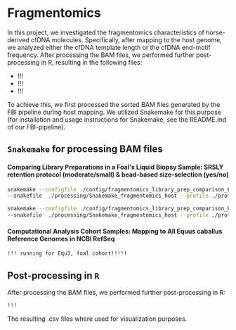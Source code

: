 # Fragmentomics
In this project, we investigated the fragmentomics characteristics of horse-derived cfDNA molecules. Specifically, after mapping to the host genome, we analyzed either the cfDNA template length or the cfDNA end-motif frequency. After processing the BAM files, we performed further post-processing in R, resulting in the following files:
- !!!
- !!!
- !!!

To achieve this, we first processed the sorted BAM files generated by the FBI pipeline during host mapping. We utilized Snakemake for this purpose (for installation and usage instructions for Snakemake, see the README.md of our FBI-pipeline).

## `Snakemake` for processing BAM files 
#### Comparing Library Preparations in a Foal's Liquid Biopsy Sample: SRSLY retention protocol (moderate/small) & bead-based size-selection (yes/no)
```bash
snakemake --configfile ./config/fragmentomics_library_prep_comparison_EquCabAll.yaml \
--snakefile  ./processing/Snakemake_fragmentomics_host --profile ./profile/slurm --conda-frontend conda --use-conda

snakemake --configfile ./config/fragmentomics_library_prep_comparison_EquCab3.yaml \
--snakefile  ./processing/Snakemake_fragmentomics_host --profile ./profile/slurm --conda-frontend conda --use-conda
```

#### Computational Analysis Cohort Samples: Mapping to All Equus caballus Reference Genomes in NCBI RefSeq
```bash
!!! running for Equ3, foal cohort!!!!! 
```

## Post-processing in `R`
After processing the BAM files, we performed further post-processing in R:
```bash
!!! 
```
The resulting .csv files where used for visualization purposes. 
